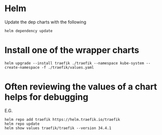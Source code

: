 # Helm

Update the dep charts with the following

`helm dependency update`

# Install one of the wrapper charts

`helm upgrade --install traefik ./traefik --namespace kube-system --create-namespace -f ./traefik/values.yaml`

# Often reviewing the values of a chart helps for debugging

E.G.

```
helm repo add traefik https://helm.traefik.io/traefik
helm repo update
helm show values traefik/traefik --version 34.4.1
```
